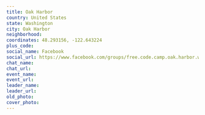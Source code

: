 ```yaml
---
title: Oak Harbor
country: United States
state: Washington
city: Oak Harbor
neighborhood: 
coordinates: 48.293156, -122.643224
plus_code:
social_name: Facebook
social_url: https://www.facebook.com/groups/free.code.camp.oak.harbor.wa
chat_name:
chat_url:
event_name:
event_url:
leader_name:
leader_url:
old_photo: 
cover_photo:
---
```

